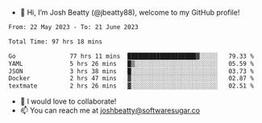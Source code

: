 - 👋 Hi, I’m Josh Beatty (@jbeatty88), welcome to my GitHub profile!

<!--START_SECTION:waka-->

```txt
From: 22 May 2023 - To: 21 June 2023

Total Time: 97 hrs 18 mins

Go               77 hrs 11 mins  ███████████████████▓░░░░░   79.33 %
YAML             5 hrs 26 mins   █▒░░░░░░░░░░░░░░░░░░░░░░░   05.59 %
JSON             3 hrs 38 mins   █░░░░░░░░░░░░░░░░░░░░░░░░   03.73 %
Docker           2 hrs 47 mins   ▓░░░░░░░░░░░░░░░░░░░░░░░░   02.87 %
textmate         2 hrs 26 mins   ▓░░░░░░░░░░░░░░░░░░░░░░░░   02.51 %
```

<!--END_SECTION:waka-->

- 💞️ I would love to collaborate!
- 📫 You can reach me at joshbeatty@softwaresugar.co

<!---
jbeatty88/jbeatty88 is a ✨ special ✨ repository because its `README.md` (this file) appears on your GitHub profile.
You can click the Preview link to take a look at your changes.
--->
